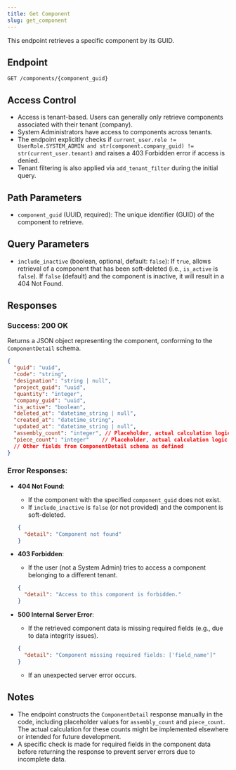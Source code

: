 ```yaml
---
title: Get Component
slug: get_component
---
```


This endpoint retrieves a specific component by its GUID.

## Endpoint

`GET /components/{component_guid}`

## Access Control

- Access is tenant-based. Users can generally only retrieve components associated with their tenant (company).
- System Administrators have access to components across tenants.
- The endpoint explicitly checks if `current_user.role != UserRole.SYSTEM_ADMIN and str(component.company_guid) != str(current_user.tenant)` and raises a 403 Forbidden error if access is denied.
- Tenant filtering is also applied via `add_tenant_filter` during the initial query.

## Path Parameters

- `component_guid` (UUID, required): The unique identifier (GUID) of the component to retrieve.

## Query Parameters

- `include_inactive` (boolean, optional, default: `false`): If `true`, allows retrieval of a component that has been soft-deleted (i.e., `is_active` is `false`). If `false` (default) and the component is inactive, it will result in a 404 Not Found.

## Responses

### Success: 200 OK

Returns a JSON object representing the component, conforming to the `ComponentDetail` schema.

```json
{
  "guid": "uuid",
  "code": "string",
  "designation": "string | null",
  "project_guid": "uuid",
  "quantity": "integer",
  "company_guid": "uuid",
  "is_active": "boolean",
  "deleted_at": "datetime_string | null",
  "created_at": "datetime_string",
  "updated_at": "datetime_string | null",
  "assembly_count": "integer", // Placeholder, actual calculation logic might be elsewhere
  "piece_count": "integer"    // Placeholder, actual calculation logic might be elsewhere
  // Other fields from ComponentDetail schema as defined
}
```

### Error Responses:

- **404 Not Found**:
    - If the component with the specified `component_guid` does not exist.
    - If `include_inactive` is `false` (or not provided) and the component is soft-deleted.
    ```json
    {
      "detail": "Component not found"
    }
    ```

- **403 Forbidden**:
    - If the user (not a System Admin) tries to access a component belonging to a different tenant.
    ```json
    {
      "detail": "Access to this component is forbidden."
    }
    ```

- **500 Internal Server Error**:
    - If the retrieved component data is missing required fields (e.g., due to data integrity issues).
    ```json
    {
      "detail": "Component missing required fields: ['field_name']"
    }
    ```
    - If an unexpected server error occurs.

## Notes

- The endpoint constructs the `ComponentDetail` response manually in the code, including placeholder values for `assembly_count` and `piece_count`. The actual calculation for these counts might be implemented elsewhere or intended for future development.
- A specific check is made for required fields in the component data before returning the response to prevent server errors due to incomplete data. 